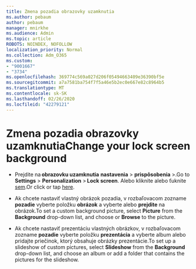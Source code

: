 ```yaml
---
title: Zmena pozadia obrazovky uzamknutia
ms.author: pebaum
author: pebaum
manager: mnirkhe
ms.audience: Admin
ms.topic: article
ROBOTS: NOINDEX, NOFOLLOW
localization_priority: Normal
ms.collection: Adm_O365
ms.custom:
- "9001667"
- "3734"
ms.openlocfilehash: 369774c569a027d206f05494663409e36390bf5e
ms.sourcegitcommit: a7a7581ba754f7f5a46e5b2ec0e667e82c8964b5
ms.translationtype: MT
ms.contentlocale: sk-SK
ms.lasthandoff: 02/26/2020
ms.locfileid: "42279121"
---
```

# <a name="change-your-lock-screen-background"></a><span data-ttu-id="893ae-102">Zmena pozadia obrazovky uzamknutia</span><span class="sxs-lookup"><span data-stu-id="893ae-102">Change your lock screen background</span></span>

- <span data-ttu-id="893ae-103">Prejdite na **obrazovku uzamknutia** **nastavenia** > **prispôsobenia** >.</span><span class="sxs-lookup"><span data-stu-id="893ae-103">Go to **Settings** > **Personalization** > **Lock screen**.</span></span> <span data-ttu-id="893ae-104">Alebo kliknite alebo ťuknite [sem](ms-settings:lockscreen?activationSource=GetHelp).</span><span class="sxs-lookup"><span data-stu-id="893ae-104">Or click or tap [here](ms-settings:lockscreen?activationSource=GetHelp).</span></span>

- <span data-ttu-id="893ae-105">Ak chcete nastaviť vlastný obrázok pozadia, v rozbaľovacom zozname **pozadie** vyberte položku **obrázok** a vyberte alebo **prejdite** na obrázok.</span><span class="sxs-lookup"><span data-stu-id="893ae-105">To set a custom background picture, select **Picture** from the **Background** drop-down list, and choose or **Browse** to the picture.</span></span> 

- <span data-ttu-id="893ae-106">Ak chcete nastaviť prezentáciu vlastných obrázkov, v rozbaľovacom zozname **pozadie** vyberte položku **prezentácia** a vyberte album alebo pridajte priečinok, ktorý obsahuje obrázky prezentácie.</span><span class="sxs-lookup"><span data-stu-id="893ae-106">To set up a slideshow of custom pictures, select **Slideshow** from the **Background** drop-down list, and choose an album or add a folder that contains the pictures for the slideshow.</span></span> 

